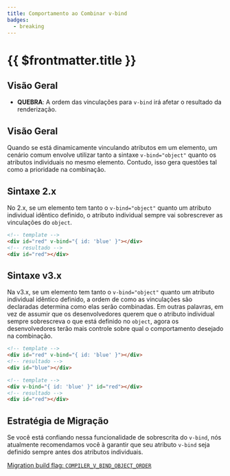 ```yaml
---
title: Comportamento ao Combinar v-bind
badges:
  - breaking
---
```


# {{ $frontmatter.title }} <MigrationBadges :badges="$frontmatter.badges" />

## Visão Geral

- **QUEBRA**: A ordem das vinculações para `v-bind` irá afetar o resultado da renderização.

## Visão Geral

Quando se está dinamicamente vinculando atributos em um elemento, um cenário comum envolve utilizar tanto a sintaxe `v-bind="object"` quanto os atributos individuais no mesmo elemento. Contudo, isso gera questões tal como a prioridade na combinação.

## Sintaxe 2.x

No 2.x, se um elemento tem tanto o `v-bind="object"` quanto um atributo individual idêntico definido, o atributo individual sempre vai sobrescrever as vinculações do `object`.

```html
<!-- template -->
<div id="red" v-bind="{ id: 'blue' }"></div>
<!-- resultado -->
<div id="red"></div>
```

## Sintaxe v3.x

Na v3.x, se um elemento tem tanto o `v-bind="object"` quanto um atributo individual idêntico definido, a ordem de como as vinculações são declaradas determina como elas serão combinadas. Em outras palavras, em vez de assumir que os desenvolvedores querem que o atributo individual sempre sobrescreva o que está definido no `object`, agora os desenvolvedores terão mais controle sobre qual o comportamento desejado na combinação.

```html
<!-- template -->
<div id="red" v-bind="{ id: 'blue' }"></div>
<!-- resultado -->
<div id="blue"></div>

<!-- template -->
<div v-bind="{ id: 'blue' }" id="red"></div>
<!-- resultado -->
<div id="red"></div>
```

## Estratégia de Migração

Se você está confiando nessa funcionalidade de sobrescrita do `v-bind`, nós atualmente recomendamos você à garantir que seu atributo `v-bind` seja definido sempre antes dos atributos individuais.

[Migration build flag: `COMPILER_V_BIND_OBJECT_ORDER`](migration-build.html#compat-configuration)

